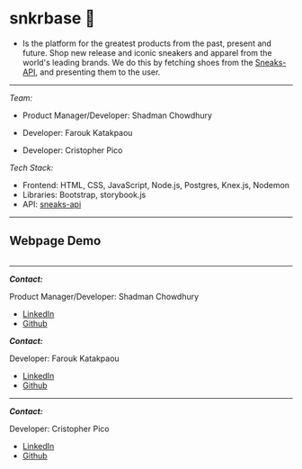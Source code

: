 # snkrbase 👟
* Is the platform for the greatest products from the past, present and future. Shop new release and iconic sneakers and apparel from the world's leading brands. We do this by fetching shoes from the [Sneaks-API](https://www.npmjs.com/package/sneaks-api/), and presenting them to the user. 
---
_Team:_

* Product Manager/Developer: Shadman Chowdhury

* Developer: Farouk Katakpaou

* Developer: Cristopher Pico

_Tech Stack:_

* Frontend: HTML, CSS, JavaScript, Node.js, Postgres, Knex.js, Nodemon 
* Libraries: Bootstrap, storybook.js
* API: [sneaks-api](https://www.npmjs.com/package/sneaks-api)

---

## Webpage Demo

<img src="">

---
***Contact:***

Product Manager/Developer: Shadman Chowdhury

* [LinkedIn](https://www.linkedin.com/in/shadmanc/)
* [Github]()

***Contact:***

Developer: Farouk Katakpaou

* [LinkedIn](https://www.linkedin.com/in/farouk-katakpaou-b5ba461a2/)
* [Github](https://github.com/farouk0197)
  
___

***Contact:***

Developer: Cristopher Pico

* [LinkedIn](https://www.linkedin.com/in/cristopher-pico-pinos-12089a207/)
* [Github](https://github.com/Crislp12)
